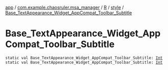[app](../../../index.md) / [com.example.chaosruler.msa_manager](../../index.md) / [R](../index.md) / [style](index.md) / [Base_TextAppearance_Widget_AppCompat_Toolbar_Subtitle](.)

# Base_TextAppearance_Widget_AppCompat_Toolbar_Subtitle

`static val Base_TextAppearance_Widget_AppCompat_Toolbar_Subtitle: `[`Int`](https://kotlinlang.org/api/latest/jvm/stdlib/kotlin/-int/index.html)
`static val Base_TextAppearance_Widget_AppCompat_Toolbar_Subtitle: `[`Int`](https://kotlinlang.org/api/latest/jvm/stdlib/kotlin/-int/index.html)
